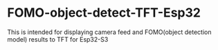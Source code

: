 # FOMO-object-detect-TFT-Esp32
This is intended for displaying camera feed and FOMO(object detection model) results to TFT for Esp32-S3
